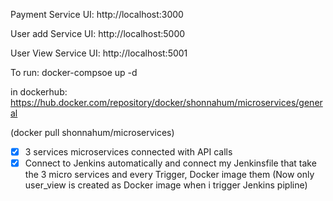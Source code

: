 Payment Service UI: http://localhost:3000

User add Service UI: http://localhost:5000

User View Service UI: http://localhost:5001

To run:
docker-compsoe up -d


in dockerhub:
https://hub.docker.com/repository/docker/shonnahum/microservices/general

(docker pull shonnahum/microservices)

-  [X] 3 services microservices connected with API calls 
-  [X] Connect to Jenkins automatically and connect my Jenkinsfile that take the 3 micro services and every Trigger, Docker image them 
(Now only user_view is created as Docker image when i trigger Jenkins pipline)